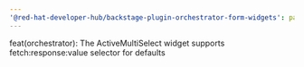 ```yaml
---
'@red-hat-developer-hub/backstage-plugin-orchestrator-form-widgets': patch
---
```


feat(orchestrator): The ActiveMultiSelect widget supports fetch:response:value selector for defaults
